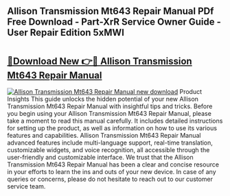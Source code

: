 ## Allison Transmission Mt643 Repair Manual PDf Free Download - Part-XrR Service Owner Guide - User Repair Edition 5xMWl

# <h2><a href="http://bc62639.oget.top/?id=Allison+Transmission+Mt643+Repair+Manual">🔗Download New 👉🔴 Allison Transmission Mt643 Repair Manual</a></h2>

[![Allison Transmission Mt643 Repair Manual new download](https://i.imgur.com/5g1atiW.png)](http://bc62639.oget.top/?id=Allison+Transmission+Mt643+Repair+Manual)
Product Insights This guide unlocks the hidden potential of your new Allison Transmission Mt643 Repair Manual with insightful tips and tricks. Before you begin using your Allison Transmission Mt643 Repair Manual, please take a moment to read this manual carefully. It includes detailed instructions for setting up the product, as well as information on how to use its various features and capabilities. Allison Transmission Mt643 Repair Manual advanced features include multi-language support, real-time translation, customizable widgets, and voice recognition, all accessible through the user-friendly and customizable interface. We trust that the Allison Transmission Mt643 Repair Manual has been a clear and concise resource in your efforts to learn the ins and outs of your new device. In case of any queries or concerns, please do not hesitate to reach out to our customer service team.
